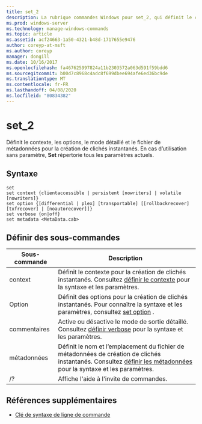 ```yaml
---
title: set_2
description: La rubrique commandes Windows pour set_2, qui définit le contexte, les options, le mode détaillé et le fichier de métadonnées pour la création de clichés instantanés.
ms.prod: windows-server
ms.technology: manage-windows-commands
ms.topic: article
ms.assetid: acf24663-1a50-4321-b48d-1717655e9476
author: coreyp-at-msft
ms.author: coreyp
manager: dongill
ms.date: 10/16/2017
ms.openlocfilehash: fa467625997824a11b2303572a063d591f59bdd6
ms.sourcegitcommit: b00d7c8968c4adc8f699dbee694afe6ed36bc9de
ms.translationtype: MT
ms.contentlocale: fr-FR
ms.lasthandoff: 04/08/2020
ms.locfileid: "80834382"
---
```

# <a name="set_2"></a>set_2

Définit le contexte, les options, le mode détaillé et le fichier de métadonnées pour la création de clichés instantanés. En cas d’utilisation sans paramètre, **Set** répertorie tous les paramètres actuels.

## <a name="syntax"></a>Syntaxe

```
set
set context {clientaccessible | persistent [nowriters] | volatile [nowriters]}
set option {[differential | plex] [transportable] [[rollbackrecover] [txfrecover] | [noautorecover]]}
set verbose {on|off}
set metadata <MetaData.cab>
```

## <a name="set-sub-commands"></a>Définir des sous-commandes

|Sous-commande|Description|
|-----------|-----------|
|context|Définit le contexte pour la création de clichés instantanés. Consultez [définir le contexte](set-context.md) pour la syntaxe et les paramètres.|
|Option|Définit des options pour la création de clichés instantanés. Pour connaître la syntaxe et les paramètres, consultez [set option](set-option.md) .|
|commentaires|Active ou désactive le mode de sortie détaillé. Consultez [définir verbose](set-verbose.md) pour la syntaxe et les paramètres.|
|métadonnées|Définit le nom et l’emplacement du fichier de métadonnées de création de clichés instantanés. Consultez [définir les métadonnées](set-metadata.md) pour la syntaxe et les paramètres.|
|/?|Affiche l'aide à l'invite de commandes.|

## <a name="additional-references"></a>Références supplémentaires

- [Clé de syntaxe de ligne de commande](command-line-syntax-key.md)